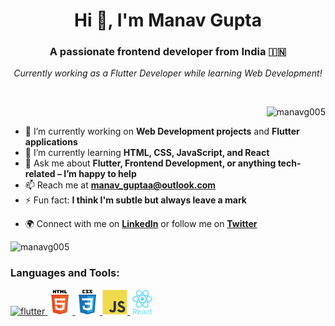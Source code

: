 <!---
- 👋 Hi, I’m Manav Gupta
- 👀 I’m interested in Frontend.
- 🌱 I’m currently learning Web Development
- 📫 You can reach me through LinkedIn and Twitter

manavg005/manavg005 is a ✨ special ✨ repository because its `README.md` (this file) appears on your GitHub profile.
You can click the Preview link to take a look at your changes.
--->

<h1 align="center">Hi 👋, I'm Manav Gupta</h1>
<h3 align="center">A passionate frontend developer from India 🇮🇳</h3>

<p align="center">
  <em>Currently working as a Flutter Developer while learning Web Development!</em>
</p>

<br />

<p>&nbsp;<img align="right" src="https://github-readme-stats.vercel.app/api?username=manavg005&show_icons=true&locale=en" alt="manavg005" /></p>

- 🔭 I’m currently working on **Web Development projects** and **Flutter applications**
- 🌱 I’m currently learning **HTML, CSS, JavaScript, and React**
- 💬 Ask me about **Flutter, Frontend Development, or anything tech-related – I’m happy to help**
- 📫 Reach me at **manav_guptaa@outlook.com**
- ⚡ Fun fact: **I think I'm subtle but always leave a mark**
<!--- 🧑‍💻 Check out my portfolio at [**Portfolio Link**](https://your-portfolio-link.com)--->
- 🌍 Connect with me on [**LinkedIn**](https://www.linkedin.com/in/manavg005/) or follow me on [**Twitter**](https://twitter.com/manavg005)

<p align="left"> 
  <img src="https://komarev.com/ghpvc/?username=manavg005&label=Profile%20views&color=0e75b6&style=flat" alt="manavg005" />
</p>

<h3 align="left">Languages and Tools:</h3>
<p align="left">
  <a href="https://flutter.dev" target="_blank" rel="noreferrer"> 
    <img src="https://www.vectorlogo.zone/logos/flutterio/flutterio-icon.svg" alt="flutter" width="40" height="40"/> 
  </a>
  <a href="https://www.w3.org/html/" target="_blank" rel="noreferrer">
    <img src="https://raw.githubusercontent.com/devicons/devicon/master/icons/html5/html5-original-wordmark.svg" alt="html5" width="40" height="40"/> 
  </a>
  <a href="https://www.w3schools.com/css/" target="_blank" rel="noreferrer"> 
    <img src="https://raw.githubusercontent.com/devicons/devicon/master/icons/css3/css3-original-wordmark.svg" alt="css3" width="40" height="40"/> 
  </a>
  <a href="https://www.javascript.com" target="_blank" rel="noreferrer">
    <img src="https://raw.githubusercontent.com/devicons/devicon/master/icons/javascript/javascript-original.svg" alt="javascript" width="40" height="40"/> 
  </a>
  <a href="https://reactjs.org/" target="_blank" rel="noreferrer"> 
    <img src="https://raw.githubusercontent.com/devicons/devicon/master/icons/react/react-original-wordmark.svg" alt="react" width="40" height="40"/> 
  </a>
</p>
